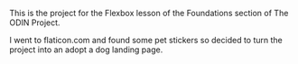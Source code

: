 This is the project for the Flexbox lesson of the Foundations section of The ODIN Project.

I went to flaticon.com and found some pet stickers so decided to turn the project into an adopt a dog landing page.